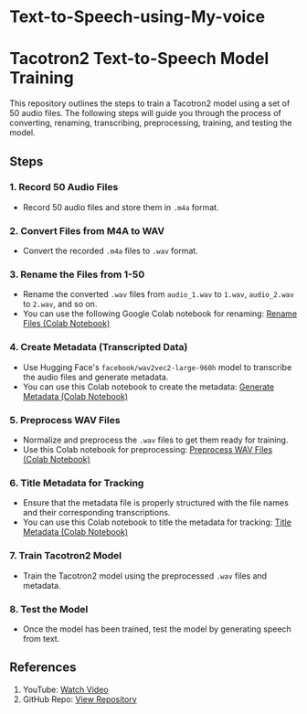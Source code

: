 # Text-to-Speech-using-My-voice

# Tacotron2 Text-to-Speech Model Training

This repository outlines the steps to train a Tacotron2 model using a set of 50 audio files. The following steps will guide you through the process of converting, renaming, transcribing, preprocessing, training, and testing the model.

## Steps

### 1. Record 50 Audio Files
- Record 50 audio files and store them in `.m4a` format.

### 2. Convert Files from M4A to WAV
- Convert the recorded `.m4a` files to `.wav` format.

### 3. Rename the Files from 1-50
- Rename the converted `.wav` files from `audio_1.wav` to `1.wav`, `audio_2.wav` to `2.wav`, and so on.
- You can use the following Google Colab notebook for renaming:
  [Rename Files (Colab Notebook)](https://colab.research.google.com/drive/1jwK5iqtUQ0Wlq8yGD9k62ZulWuLtpmSB?usp=sharing)

### 4. Create Metadata (Transcripted Data)
- Use Hugging Face's `facebook/wav2vec2-large-960h` model to transcribe the audio files and generate metadata.
- You can use this Colab notebook to create the metadata:
  [Generate Metadata (Colab Notebook)](https://colab.research.google.com/drive/15ceZiLD4JslNY2Kln3Y0OYtW8yssh7I7?usp=sharing)

### 5. Preprocess WAV Files
- Normalize and preprocess the `.wav` files to get them ready for training.
- Use this Colab notebook for preprocessing:
  [Preprocess WAV Files (Colab Notebook)](https://colab.research.google.com/drive/13glFhBLVzjhKi2ekNfJ8gvcfkM_aKBvt?usp=sharing)

### 6. Title Metadata for Tracking
- Ensure that the metadata file is properly structured with the file names and their corresponding transcriptions.
- You can use this Colab notebook to title the metadata for tracking:
  [Title Metadata (Colab Notebook)](https://colab.research.google.com/drive/1D1jLP0GnNE3DEbtnWeRDJaBzlB14qEHm?usp=sharing)

### 7. Train Tacotron2 Model
- Train the Tacotron2 model using the preprocessed `.wav` files and metadata.

### 8. Test the Model
- Once the model has been trained, test the model by generating speech from text.
## References

1. YouTube: [Watch Video](https://www.youtube.com/watch?v=e71H--vxRvo&t=352s)
2. GitHub Repo: [View Repository](https://github.com/justinjohn0306/FakeYou-Tacotron2-Notebook?tab=readme-ov-file)



